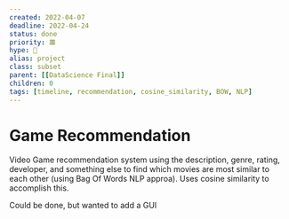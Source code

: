```yaml
---
created: 2022-04-07
deadline: 2022-04-24
status: done
priority: 🟥
hype: 💚
alias: project
class: subset
parent: [[DataScience Final]]
children: 0
tags: [timeline, recommendation, cosine_similarity, BOW, NLP]
---
```



# Game Recommendation

Video Game recommendation system using the description, genre, rating, developer, and something else to find which movies are most similar to each other (using Bag Of Words NLP approa). Uses cosine similarity to accomplish this.

<span 
	  class='ob-timelines' 
	  data-date='2022-04-07-00' 
	  data-title='Game Recommendation' 
	  data-class='blue' 
	  data-img = '🧮Projects/🏷️Labels/success.jpg' 
	  data-type='range' 
	  data-end='2022-04-24-00'>
	Could be done, but wanted to add a GUI
</span>